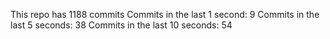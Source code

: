 This repo has 1188 commits
Commits in the last 1 second: 9
Commits in the last 5 seconds: 38
Commits in the last 10 seconds: 54
